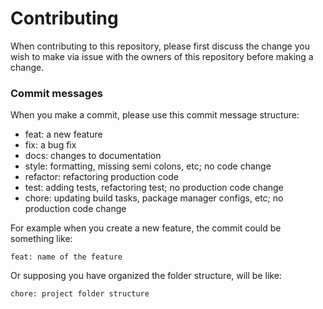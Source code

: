 # Contributing

When contributing to this repository, please first discuss the change you wish to make via issue with the owners of this repository before making a change. 

### Commit messages

When you make a commit, please use this commit message structure:
 - feat: a new feature
 - fix: a bug fix
 - docs: changes to documentation
 - style: formatting, missing semi colons, etc; no code change
 - refactor: refactoring production code
 - test: adding tests, refactoring test; no production code change
 - chore: updating build tasks, package manager configs, etc; no production code change

For example when you create a new feature, the commit could be something like:

`feat: name of the feature`

Or supposing you have organized the folder structure, will be like:

`chore: project folder structure`
